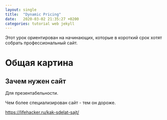 ```yaml
---
layout: single
title:  "Dynamic Pricing"
date:   2020-03-02 21:35:27 +0200
categories: tutorial web jekyll
---
```


Этот урок ориентирован на начинающих, которые в короткий срок хотят собрать профессиональный сайт.

# Общая картина

## Зачем нужен сайт

Для презентабельности.

Чем более специализирован сайт - тем он дороже.

https://lifehacker.ru/kak-sdelat-sajt/
